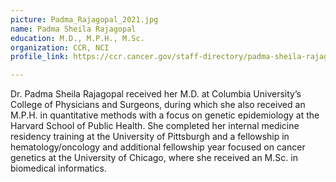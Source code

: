 ```yaml
---
picture: Padma_Rajagopal_2021.jpg
name: Padma Sheila Rajagopal
education: M.D., M.P.H., M.Sc.
organization: CCR, NCI
profile_link: https://ccr.cancer.gov/staff-directory/padma-sheila-rajagopal

---
```


Dr. Padma Sheila Rajagopal received her M.D. at Columbia University’s College of Physicians and Surgeons, during which she also received an M.P.H. in quantitative methods with a focus on genetic epidemiology at the Harvard School of Public Health. She completed her internal medicine residency training at the University of Pittsburgh and a fellowship in hematology/oncology and additional fellowship year focused on cancer genetics at the University of Chicago, where she received an M.Sc. in biomedical informatics. 
